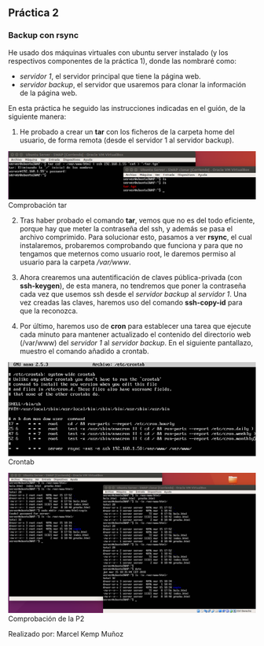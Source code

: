 ## Práctica 2
### Backup con rsync


He usado dos máquinas virtuales con ubuntu server instalado (y los respectivos componentes de la práctica 1), donde las nombraré como:

- *servidor 1*, el servidor principal que tiene la página web.
- *servidor backup*, el servidor que usaremos para clonar la información de la página web.

En esta práctica he seguido las instrucciones indicadas en el guión, de la siguiente manera:

1. He probado a crear un **tar** con los ficheros de la carpeta home del usuario, de forma remota (desde el servidor 1 al servidor backup).

![img](https://github.com/MarcelKemp/SWAP_1718_ugr/blob/master/practicas/P2/Imagenes/tar.png)
Comprobación tar

2. Tras haber probado el comando **tar**, vemos que no es del todo eficiente, porque hay que meter la contraseña del ssh, y además se pasa el archivo comprimido. Para solucionar esto, pasamos a ver **rsync**, el cual instalaremos, probaremos comprobando que funciona y para que no tengamos que meternos como usuario root, le daremos permiso al usuario para la carpeta */var/www*.

3. Ahora crearemos una autentificación de claves pública-privada (con **ssh-keygen**), de esta manera, no tendremos que poner la contraseña cada vez que usemos ssh desde el *servidor backup* al *servidor 1*. Una vez creadas las claves, haremos uso del comando **ssh-copy-id** para que la reconozca.

4. Por último, haremos uso de **cron** para establecer una tarea que ejecute cada minuto para mantener actualizado el contenido del directorio web (/var/www) del *servidor 1* al *servidor backup*. En el siguiente pantallazo, muestro el comando añadido a crontab.

![img](https://github.com/MarcelKemp/SWAP_1718_ugr/blob/master/practicas/P2/Imagenes/crontab.png)
Crontab

![img](https://github.com/MarcelKemp/SWAP_1718_ugr/blob/master/practicas/P2/Imagenes/Comprobacion_P2.png)
Comprobación de la P2


Realizado por: Marcel Kemp Muñoz


